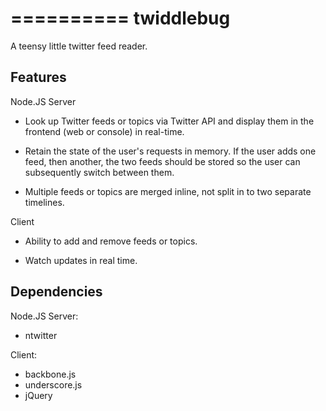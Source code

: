 ==========
twiddlebug
==========

A teensy little twitter feed reader.


Features
--------

Node.JS Server 

- Look up Twitter feeds or topics via Twitter API and display them
  in the frontend (web or console) in real-time. 

- Retain the state of the user's requests in memory.  If the user adds one
  feed, then another, the two feeds should be stored so the user can
  subsequently switch between them. 

- Multiple feeds or topics are merged inline, not split in to two separate
  timelines.

Client 

- Ability to add and remove feeds or topics.

- Watch updates in real time.


Dependencies
------------

Node.JS Server:

- ntwitter

Client:

- backbone.js
- underscore.js
- jQuery


